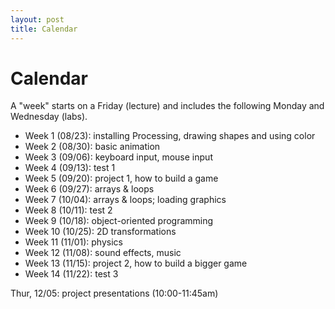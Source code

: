 ```yaml
---
layout: post
title: Calendar
---
```


# Calendar

A "week" starts on a Friday (lecture) and includes the following
Monday and Wednesday (labs).

- Week 1 (08/23): installing Processing, drawing shapes and using color
- Week 2 (08/30): basic animation
- Week 3 (09/06): keyboard input, mouse input
- Week 4 (09/13): test 1
- Week 5 (09/20): project 1, how to build a game
- Week 6 (09/27): arrays & loops
- Week 7 (10/04): arrays & loops; loading graphics
- Week 8 (10/11): test 2
- Week 9 (10/18): object-oriented programming
- Week 10 (10/25): 2D transformations
- Week 11 (11/01): physics
- Week 12 (11/08): sound effects, music
- Week 13 (11/15): project 2, how to build a bigger game
- Week 14 (11/22): test 3

Thur, 12/05: project presentations (10:00-11:45am)
